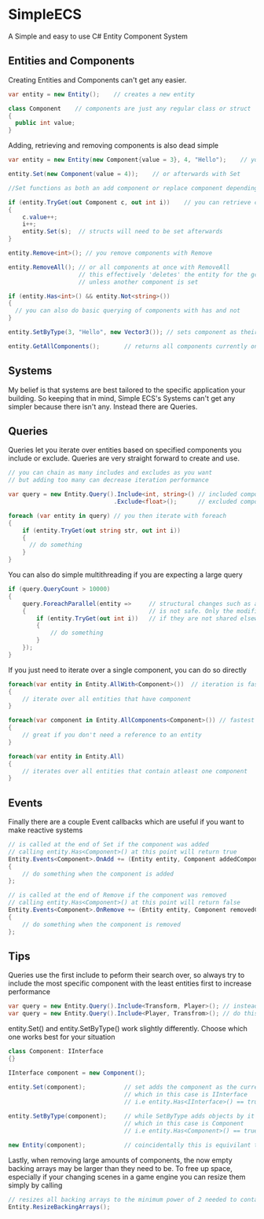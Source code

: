 # SimpleECS
A Simple and easy to use C# Entity Component System


## Entities and Components
Creating Entities and Components can't get any easier.
```C#
var entity = new Entity();    // creates a new entity

class Component    // components are just any regular class or struct
{
  public int value;
}
```

Adding, retrieving and removing components is also dead simple
```C#
var entity = new Entity(new Component{value = 3}, 4, "Hello");    // you can add components during entity creation

entity.Set(new Component(value = 4));    // or afterwards with Set

//Set functions as both an add component or replace component depending if the entity already has the component

if (entity.TryGet(out Component c, out int i))    // you can retrieve components with TryGet
{
    c.value++;
    i++;
    entity.Set(s);  // structs will need to be set afterwards
}

entity.Remove<int>(); // you remove components with Remove

entity.RemoveAll(); // or all components at once with RemoveAll
                    // this effectively 'deletes' the entity for the gc to handle
                    // unless another component is set

if (entity.Has<int>() && entity.Not<string>())
{
  // you can also do basic querying of components with has and not  
}

entity.SetByType(3, "Hello", new Vector3()); // sets component as their type

entity.GetAllComponents();       // returns all components currently on the entity
```
## Systems

My belief is that systems are best tailored to the specific application your building.
So keeping that in mind, Simple ECS's Systems can't get any simpler because there isn't any.
Instead there are Queries.

## Queries

Queries let you iterate over entities based on specified components you
include or exclude. Queries are very straight forward to create and use.

```C#
// you can chain as many includes and excludes as you want
// but adding too many can decrease iteration performance

var query = new Entity.Query().Include<int, string>() // included components
                              .Exclude<float>();      // excluded components

foreach (var entity in query) // you then iterate with foreach
{
    if (entity.TryGet(out string str, out int i))
    {
      // do something
    }
}
```

You can also do simple multithreading if you are expecting a large query
```C#
if (query.QueryCount > 10000) 
{                             
    query.ForeachParallel(entity =>     // structural changes such as adding and removing components or entities
    {                                   // is not safe. Only the modification of components and only 
        if (entity.TryGet(out int i))   // if they are not shared elsewhere is safe to do
        {                               
            // do something
        }
    });
}
```
If you just need to iterate over a single component, you can do so directly
```C#
foreach(var entity in Entity.AllWith<Component>())  // iteration is faster since there is no filtering
{
    // iterate over all entities that have component
}

foreach(var component in Entity.AllComponents<Component>()) // fastest way to iterate over components
{
    // great if you don't need a reference to an entity
}

foreach(var entity in Entity.All)
{
    // iterates over all entities that contain atleast one component
}
```

## Events
Finally there are a couple Event callbacks which are useful if you want to make reactive systems

```C#
// is called at the end of Set if the component was added
// calling entity.Has<Component>() at this point will return true
Entity.Events<Component>.OnAdd += (Entity entity, Component addedComponent) => 
{ 
    // do something when the component is added
};

// is called at the end of Remove if the component was removed
// calling entity.Has<Component>() at this point will return false
Entity.Events<Component>.OnRemove += (Entity entity, Component removedComponent) =>
{
    // do something when the component is removed
};
```

## Tips

Queries use the first include to peform their search over, so always try to 
include the most specific component with the least entities first to increase performance
```C#
var query = new Entity.Query().Include<Transform, Player>(); // instead of this
var query = new Entity.Query().Include<Player, Transfrom>(); // do this
```

entity.Set() and entity.SetByType() work slightly differently. 
Choose which one works best for your situation 
```C#
class Component: IInterface
{}

IInterface component = new Component();

entity.Set(component);           // set adds the component as the current type
                                 // which in this case is IInterface 
                                 // i.e entity.Has<IInterface>() == true
                                  
entity.SetByType(component);     // while SetByType adds objects by it's type
                                 // which in this case is Component
                                 // i.e entity.Has<Component>() == true

new Entity(component);           // coincidentally this is equivilant to new Entity().SetByType(component)
```

Lastly, when removing large amounts of components, the now empty backing arrays may be larger than they need to be.
To free up space, especially if your changing scenes in a game engine you can resize them simply by calling
```C#
// resizes all backing arrays to the minimum power of 2 needed to contain all components
Entity.ResizeBackingArrays();
```
